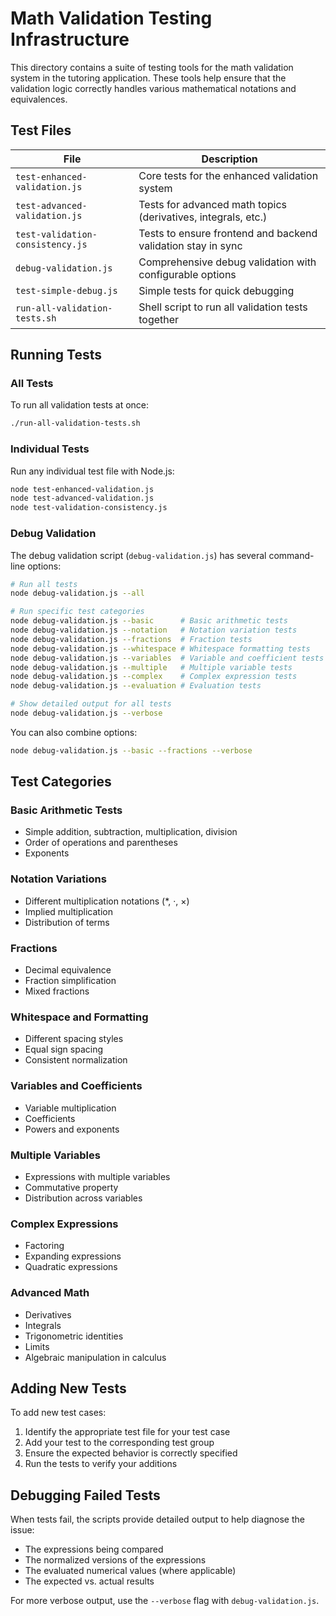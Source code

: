 # Math Validation Testing Infrastructure

This directory contains a suite of testing tools for the math validation system in the tutoring application. These tools help ensure that the validation logic correctly handles various mathematical notations and equivalences.

## Test Files

| File | Description |
|------|-------------|
| `test-enhanced-validation.js` | Core tests for the enhanced validation system |
| `test-advanced-validation.js` | Tests for advanced math topics (derivatives, integrals, etc.) |
| `test-validation-consistency.js` | Tests to ensure frontend and backend validation stay in sync |
| `debug-validation.js` | Comprehensive debug validation with configurable options |
| `test-simple-debug.js` | Simple tests for quick debugging |
| `run-all-validation-tests.sh` | Shell script to run all validation tests together |

## Running Tests

### All Tests

To run all validation tests at once:

```bash
./run-all-validation-tests.sh
```

### Individual Tests

Run any individual test file with Node.js:

```bash
node test-enhanced-validation.js
node test-advanced-validation.js
node test-validation-consistency.js
```

### Debug Validation

The debug validation script (`debug-validation.js`) has several command-line options:

```bash
# Run all tests
node debug-validation.js --all

# Run specific test categories
node debug-validation.js --basic      # Basic arithmetic tests
node debug-validation.js --notation   # Notation variation tests
node debug-validation.js --fractions  # Fraction tests
node debug-validation.js --whitespace # Whitespace formatting tests
node debug-validation.js --variables  # Variable and coefficient tests
node debug-validation.js --multiple   # Multiple variable tests
node debug-validation.js --complex    # Complex expression tests
node debug-validation.js --evaluation # Evaluation tests

# Show detailed output for all tests
node debug-validation.js --verbose
```

You can also combine options:

```bash
node debug-validation.js --basic --fractions --verbose
```

## Test Categories

### Basic Arithmetic Tests
- Simple addition, subtraction, multiplication, division
- Order of operations and parentheses
- Exponents

### Notation Variations
- Different multiplication notations (*, ·, ×)
- Implied multiplication
- Distribution of terms

### Fractions
- Decimal equivalence
- Fraction simplification
- Mixed fractions

### Whitespace and Formatting
- Different spacing styles
- Equal sign spacing
- Consistent normalization

### Variables and Coefficients
- Variable multiplication
- Coefficients
- Powers and exponents

### Multiple Variables
- Expressions with multiple variables
- Commutative property
- Distribution across variables

### Complex Expressions
- Factoring
- Expanding expressions
- Quadratic expressions

### Advanced Math
- Derivatives
- Integrals
- Trigonometric identities
- Limits
- Algebraic manipulation in calculus

## Adding New Tests

To add new test cases:
1. Identify the appropriate test file for your test case
2. Add your test to the corresponding test group
3. Ensure the expected behavior is correctly specified
4. Run the tests to verify your additions

## Debugging Failed Tests

When tests fail, the scripts provide detailed output to help diagnose the issue:
- The expressions being compared
- The normalized versions of the expressions
- The evaluated numerical values (where applicable)
- The expected vs. actual results

For more verbose output, use the `--verbose` flag with `debug-validation.js`.
